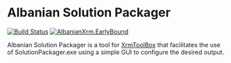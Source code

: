 # Albanian Solution Packager
[![Build Status](https://dev.azure.com/Albanian-Xrm/Solution-Packager/_apis/build/status/albanian-xrm.Solution-Packager?branchName=master)](https://dev.azure.com/Albanian-Xrm/Solution-Packager/_build/latest?definitionId=1&branchName=master) [![AlbanianXrm.EarlyBound](https://buildstats.info/nuget/AlbanianXrm.SolutionPackager)](https://www.nuget.org/packages/AlbanianXrm.SolutionPackager)

Albanian Solution Packager is a tool for [XrmToolBox](https://github.com/MscrmTools/XrmToolBox) that facilitates the use of SolutionPackager.exe using a simple GUI to configure the desired output.
